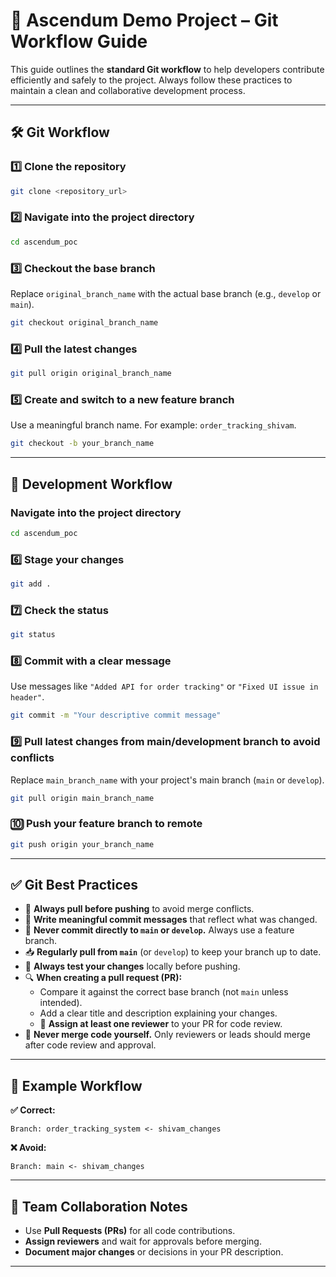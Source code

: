 
# 🚀 Ascendum Demo Project – Git Workflow Guide

This guide outlines the **standard Git workflow** to help developers contribute efficiently and safely to the project. Always follow these practices to maintain a clean and collaborative development process.

---

## 🛠️ Git Workflow

### 1️⃣ Clone the repository
```bash
git clone <repository_url>
```

### 2️⃣ Navigate into the project directory
```bash
cd ascendum_poc
```

### 3️⃣ Checkout the base branch  
Replace `original_branch_name` with the actual base branch (e.g., `develop` or `main`).
```bash
git checkout original_branch_name
```

### 4️⃣ Pull the latest changes
```bash
git pull origin original_branch_name
```

### 5️⃣ Create and switch to a new feature branch  
Use a meaningful branch name. For example: `order_tracking_shivam`.
```bash
git checkout -b your_branch_name
```

---

## 🧪 Development Workflow

### Navigate into the project directory
```bash
cd ascendum_poc
```

### 6️⃣ Stage your changes
```bash
git add .
```

### 7️⃣ Check the status
```bash
git status
```

### 8️⃣ Commit with a clear message  
Use messages like `"Added API for order tracking"` or `"Fixed UI issue in header"`.
```bash
git commit -m "Your descriptive commit message"
```

### 9️⃣ Pull latest changes from main/development branch to avoid conflicts  
Replace `main_branch_name` with your project's main branch (`main` or `develop`).
```bash
git pull origin main_branch_name
```

### 🔟 Push your feature branch to remote
```bash
git push origin your_branch_name
```

---

## ✅ Git Best Practices

- 🔄 **Always pull before pushing** to avoid merge conflicts.
- 📝 **Write meaningful commit messages** that reflect what was changed.
- 🌿 **Never commit directly to `main` or `develop`.** Always use a feature branch.
- 📥 **Regularly pull from `main`** (or `develop`) to keep your branch up to date.
- 🧪 **Always test your changes** locally before pushing.
- 🔍 **When creating a pull request (PR):**
  - Compare it against the correct base branch (not `main` unless intended).
  - Add a clear title and description explaining your changes.
  - 👥 **Assign at least one reviewer** to your PR for code review.
- 🚫 **Never merge code yourself.** Only reviewers or leads should merge after code review and approval.

---

## 📌 Example Workflow

**✅ Correct:**
```
Branch: order_tracking_system <- shivam_changes
```

**❌ Avoid:**
```
Branch: main <- shivam_changes
```

---

## 👥 Team Collaboration Notes

- Use **Pull Requests (PRs)** for all code contributions.
- **Assign reviewers** and wait for approvals before merging.
- **Document major changes** or decisions in your PR description.

---
